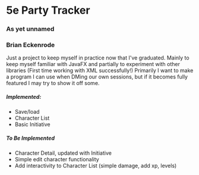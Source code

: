 # 5e Party Tracker
### As yet unnamed
### Brian Eckenrode

Just a project to keep myself in practice now that I've graduated.  Mainly to keep myself familiar with JavaFX and partially to experiment with other libraries (First time working with XML successfully!)
Primarily I want to make a program I can use when DMing our own sessions, but if it becomes fully featured I may try to show it off some.

##### Implemented:
* Save/load
* Character List
* Basic Initiative

##### To Be Implemented
* Character Detail, updated with Initiative
* Simple edit character functionality
* Add interactivity to Character List (simple damage, add xp, levels)
